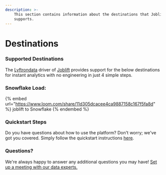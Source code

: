 ```yaml
---
description: >-
    This section contains information about the destinations that Joblift
    supports.
---
```


# Destinations

### Supported Destinations

The [Lyftrondata](https://www.lyftrondata.com/) driver of [Joblift](https://www.lyftrondata.com/integration/joblift/) provides support for the below destinations for instant analytics with no engineering in just 4 simple steps.

### Snowflake Load:

{% embed url="https://www.loom.com/share/11d305dcacee4ca9887158c167f5fa8d" %}
joblift to Snowflake
{% endembed %}

### Quickstart Steps

Do you have questions about how to use the platform? Don't worry; we've got you covered. Simply follow the quickstart instructions [here](../../../quickstart-steps.md).

### Questions? <a href="#questions" id="questions"></a>

We're always happy to answer any additional questions you may have! [Set up a meeting with our data experts.](https://www.lyftrondata.com/book-a-meeting/)
